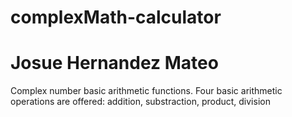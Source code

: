 # complexMath-calculator
# Josue Hernandez Mateo
Complex number basic arithmetic functions. Four basic arithmetic operations are offered: addition, substraction, product, division